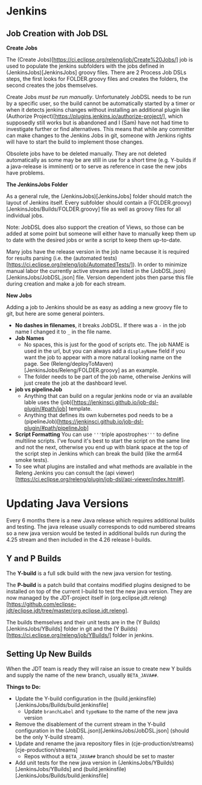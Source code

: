 # Jenkins

## **Job Creation with Job DSL**

**Create Jobs**

The (Create Jobs)[https://ci.eclipse.org/releng/job/Create%20Jobs/] job is used to populate the jenkins subfolders with the jobs defined in (JenkinsJobs)[JenkinsJobs] groovy files. There are 2 Process Job DSLs steps, the first looks for FOLDER.groovy files and creates the folders, the second creates the jobs themselves.

Create Jobs *must be run manually*. Unfortunately JobDSL needs to be run by a specific user, so the build cannot be automatically started by a timer or when it detects jenkins changes without installing an additional plugin like (Authorize Project)[https://plugins.jenkins.io/authorize-project/], which supposedly still works but is abandoned and I (Sam) have not had time to investigate further or find alternatives. This means that while any committer can make changes to the Jenkins Jobs in git, someone with Jenkins rights will have to start the build to implement those changes.

Obsolete jobs have to be deleted manually.
They are not deleted automatically as some may be are still in use for a short time (e.g. Y-builds if a java-release is imminent) or to serve as reference in case the new jobs have problems.

**The JenkinsJobs Folder**

As a general rule, the (JenkinsJobs)[JenkinsJobs] folder should match the layout of Jenkins itself. Every subfolder should contain a (FOLDER.groovy)[JenkinsJobs/Builds/FOLDER.groovy] file as well as groovy files for all individual jobs. 

Note: JobDSL does also support the creation of Views, so those can be added at some point but someone will either have to manually keep them up to date with the desired jobs or write a script to keep them up-to-date.

Many jobs have the release version in the job name because it is required for results parsing (i.e. the (automated tests)[https://ci.eclipse.org/releng/job/AutomatedTests/]). In order to minimize manual labor the currently active streams are listed in the (JobDSL.json)[JenkinsJobs/JobDSL.json] file. Version dependent jobs then parse this file during creation and make a job for each stream.

**New Jobs**

Adding a job to Jenkins should be as easy as adding a new groovy file to git, but here are some general pointers.

* **No dashes in filenames**, it breaks JobDSL. If there was a `-` in the job name I changed it to `_` in the file name.
* **Job Names**
  - No spaces, this is just for the good of scripts etc. The job NAME is used in the url, but you can always add a `displayName` field if you want the job to appear with a more natural looking name on the page. See (Releng/deployToMaven)[JenkinsJobs/Releng/FOLDER.groovy] as an example.
  - The folder needs to be part of the job name, otherwise Jenkins will just create the job at the dashboard level.
* **job vs pipelineJob**
  - Anything that can build on a regular jenkins node or via an available lable uses the (job)[https://jenkinsci.github.io/job-dsl-plugin/#path/job] template.
  - Anything that defines its own kubernetes pod needs to be a (pipelineJob)[https://jenkinsci.github.io/job-dsl-plugin/#path/pipelineJob]
* **Script Formatting** You can use `'''`triple apostrophes`'''` to define multiline scripts. I've found it's best to start the script on the same line and not the next, otherwise you end up with blank space at the top of the script step in Jenkins which can break the build (like the arm64 smoke tests).
* To see what plugins are installed and what methods are available in the Releng Jenkins you can consult the (api viewer)[https://ci.eclipse.org/releng/plugin/job-dsl/api-viewer/index.html#].


# Updating Java Versions

Every 6 months there is a new Java release which requires additional builds and testing. The java release usually corresponds to odd numbered streams so a new java version would be tested in additional builds run during the 4.25 stream and then included in the 4.26 release I-builds. 

## **Y and P Builds**
The **Y-build** is a full sdk build with the new java version for testing. 

The **P-build** is a patch build that contains modified plugins designed to be installed on top of the current I-build to test the new java version.
They are now managed by the JDT-project itself in (org.eclipse.jdt.releng)[https://github.com/eclipse-jdt/eclipse.jdt/tree/master/org.eclipse.jdt.releng].

The builds themselves and their unit tests are in the (Y Builds)[JenkinsJobs/YBuilds] folder in git and the (Y Builds)[https://ci.eclipse.org/releng/job/YBuilds/] folder in jenkins.

## Setting Up New Builds

When the JDT team is ready they will raise an issue to create new Y builds and supply the name of the new branch, usually `BETA_JAVA##`.

**Things to Do:**
  * Update the Y-build configuration in the (build.jenkinsfile)[JenkinsJobs/Builds/build.jenkinsfile]
    - Update `branchLabel` and `typeName` to the name of the new java version
  * Remove the disablement of the current stream in the Y-build configuration in the (JobDSL.json)[JenkinsJobs/JobDSL.json] (should be the only Y-build stream).
  * Update and rename the java repository files in (cje-production/streams)[cje-production/streams]
    - Repos without a `BETA_JAVA##` branch should be set to master
  * Add unit tests for the new java version in (JenkinsJobs/YBuilds)[JenkinsJobs/YBuilds] and (build.jenkinsfile)[JenkinsJobs/Builds/build.jenkinsfile]
